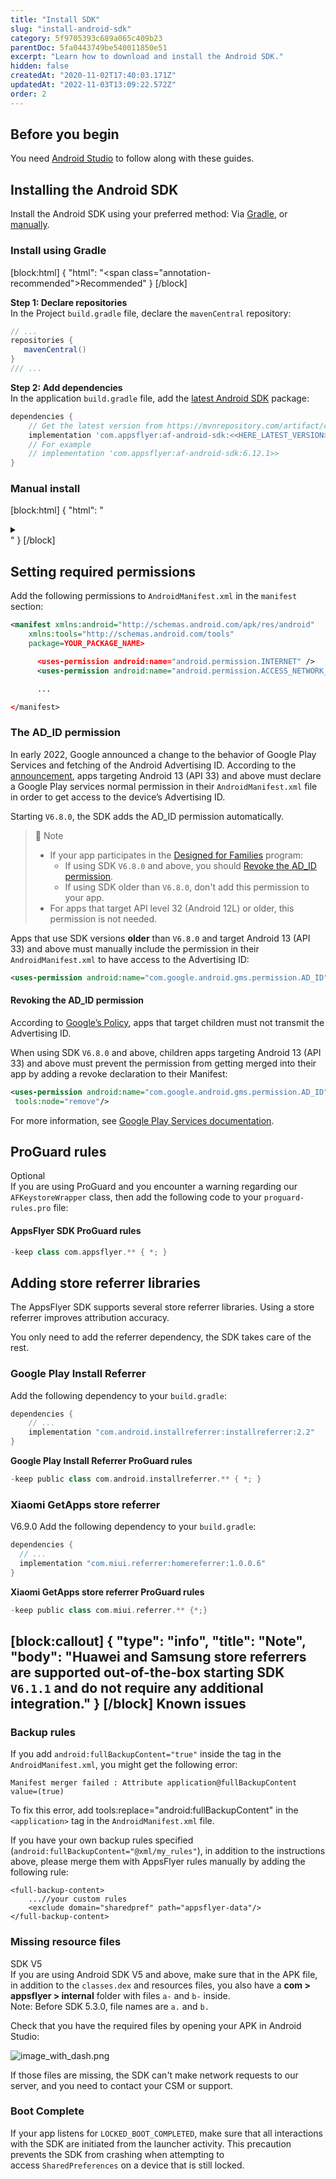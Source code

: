 ```yaml
---
title: "Install SDK"
slug: "install-android-sdk"
category: 5f9705393c689a065c409b23
parentDoc: 5fa0443749be540011850e51
excerpt: "Learn how to download and install the Android SDK."
hidden: false
createdAt: "2020-11-02T17:40:03.171Z"
updatedAt: "2022-11-03T13:09:22.572Z"
order: 2
---
```

Before you begin
----------------

You need [Android Studio](https://developer.android.com/studio) to follow along with these guides.

Installing the Android SDK
--------------------------

Install the Android SDK using your preferred method: Via [Gradle](#install-using-gradle), or [manually](#manual-install).

### Install using Gradle

[block:html]
{
  "html": "<span class=\"annotation-recommended\">Recommended</span>"
}
[/block]

**Step 1: Declare repositories**  
In the Project `build.gradle` file, declare the `mavenCentral` repository:

```groovy
// ...
repositories {
   mavenCentral()
}
/// ...
```

**Step 2: Add dependencies**  
In the application `build.gradle` file, add the [latest Android SDK](https://mvnrepository.com/artifact/com.appsflyer/af-android-sdk) package:

```groovy
dependencies {
    // Get the latest version from https://mvnrepository.com/artifact/com.appsflyer/af-android-sdk
    implementation 'com.appsflyer:af-android-sdk:<<HERE_LATEST_VERSION>>'
    // For example
    // implementation 'com.appsflyer:af-android-sdk:6.12.1>> 
}
```

### Manual install

[block:html]
{
  "html": "<details><summary></summary>\n<div class=\"af__accordion\">\n  <ol>\n    <li>In <strong>Android Studio</strong>, switch the folder structure from <strong>Android</strong> to <strong>Project</strong>:\n      <img src=\"https://files.readme.io/4954a02-android-to-project.gif\"/></li>\n    <li><a href=\"https://s3-eu-west-1.amazonaws.com/download.appsflyer.com/Android/AF-Android-SDK.jar\">Download the latest Android SDK</a> and paste it in your Android project, under <strong>app &gt; libs</strong>.</li>\n    <li>Right-click the <code class=\"rdmd-code lang-\">jar</code> you pasted and select <strong>Add As Library</strong>. When prompted, click <strong>Refactor</strong>. <p>If prompted to commit to git, click <strong>OK</strong></p>.\n  <img src=\"https://files.readme.io/70420f4-add-jar-manually.gif\"/></li>\n  </ol>\n</div>\n</details>"
}
[/block]

Setting required permissions
----------------------------

Add the following permissions to `AndroidManifest.xml` in the `manifest` section:

```xml AndroidManfiest.xml
<manifest xmlns:android="http://schemas.android.com/apk/res/android"
    xmlns:tools="http://schemas.android.com/tools"
    package=YOUR_PACKAGE_NAME>

      <uses-permission android:name="android.permission.INTERNET" />
      <uses-permission android:name="android.permission.ACCESS_NETWORK_STATE" />

      ...

</manifest>
```

### The AD_ID permission

In early 2022, Google announced a change to the behavior of Google Play Services and fetching of the Android Advertising ID. According to the [announcement](https://support.google.com/googleplay/android-developer/answer/6048248?hl=en), apps targeting Android 13 (API 33) and above must declare a Google Play services normal permission in their `AndroidManifest.xml` file in order to get access to the device’s Advertising ID.

Starting `V6.8.0`, the SDK adds the AD_ID permission automatically.

> 📘 Note
> 
> - If your app participates in the [Designed for Families](https://support.google.com/googleplay/android-developer/topic/9877766?hl=en&ref_topic=9858052) program:
>   - If using SDK `V6.8.0` and above, you should [Revoke the AD_ID permission](#revoking-the-ad_id-permission).
>   - If using SDK older than `V6.8.0`, don't add this permission to your app.
> - For apps that target API level 32 (Android 12L) or older, this permission is not needed.

Apps that use SDK versions **older** than `V6.8.0` and target Android 13 (API 33) and above must manually include the permission in their `AndroidManifest.xml` to have access to the Advertising ID:

```xml
<uses-permission android:name="com.google.android.gms.permission.AD_ID" />
```

#### Revoking the AD_ID permission

According to [Google’s Policy](https://support.google.com/googleplay/android-developer/answer/11043825?hl=en), apps that target children must not transmit the Advertising ID. 

When using SDK `V6.8.0` and above, children apps targeting Android 13 (API 33) and above must prevent the permission from getting merged into their app by adding a revoke declaration to their Manifest:

```xml AndroidManifest.xml
<uses-permission android:name="com.google.android.gms.permission.AD_ID"
 tools:node="remove"/>
```

For more information, see [Google Play Services documentation](https://developers.google.com/android/reference/com/google/android/gms/ads/identifier/AdvertisingIdClient.Info#public-string-getid).

ProGuard rules
--------------

<span class="annotation-optional">Optional</span>  
If you are using ProGuard and you encounter a warning regarding our `AFKeystoreWrapper` class, then add the following code to your `proguard-rules.pro` file:

#### AppsFlyer SDK ProGuard rules

```groovy
-keep class com.appsflyer.** { *; }
```

## Adding store referrer libraries
The AppsFlyer SDK supports several store referrer libraries. Using a store referrer improves attribution accuracy. 

You only need to add the referrer dependency, the SDK takes care of the rest.

### Google Play Install Referrer
Add the following dependency to your `build.gradle`:

```groovy Groovy 
dependencies {
    // ...
    implementation "com.android.installreferrer:installreferrer:2.2"
}
```

**Google Play Install Referrer ProGuard rules**

```groovy Groovy
-keep public class com.android.installreferrer.** { *; }
```

### Xiaomi GetApps store referrer
<span class="annotation-added">V6.9.0</span>
Add the following dependency to your `build.gradle`:

```groovy Groovy
dependencies {
  // ...
  implementation "com.miui.referrer:homereferrer:1.0.0.6"
}
```

**Xiaomi GetApps store referrer ProGuard rules**

```groovy Groovy
-keep public class com.miui.referrer.** {*;}
```
[block:callout]
{
  "type": "info",
  "title": "Note",
  "body": "Huawei and Samsung store referrers are supported out-of-the-box starting SDK `V6.1.1` and do not require any additional integration."
}
[/block]
Known issues
------------

### Backup rules

If you add `android:fullBackupContent="true"` inside the <application> tag in the `AndroidManifest.xml`, you might get the following error:

```
Manifest merger failed : Attribute application@fullBackupContent value=(true)
```

To fix this error, add tools:replace="android:fullBackupContent" in the `<application>` tag in the `AndroidManifest.xml` file.

If you have your own backup rules specified (`android:fullBackupContent="@xml/my_rules"`), in addition to the instructions above, please merge them with AppsFlyer rules manually by adding the following rule:

```
<full-backup-content>
    ...//your custom rules
    <exclude domain="sharedpref" path="appsflyer-data"/>
</full-backup-content>
```

### Missing resource files

<span class="annotation-deprecated">SDK V5</span>  
If you are using Android SDK V5 and above, make sure that in the APK file, in addition to the `classes.dex` and resources files, you also have a **com > appsflyer > internal**  folder with files `a-` and `b-` inside.  
Note: Before SDK 5.3.0, file names are `a.` and `b.`

Check that you have the required files by opening your APK in Android Studio:

![](https://files.readme.io/9969b81-image_with_dash.png "image_with_dash.png")

If those files are missing, the SDK can't make network requests to our server, and you need to contact your CSM or support.

### Boot Complete

If your app listens for `LOCKED_BOOT_COMPLETED`, make sure that all interactions with the SDK are initiated from the launcher activity. This precaution prevents the SDK from crashing when attempting to access `SharedPreferences` on a device that is still locked.
